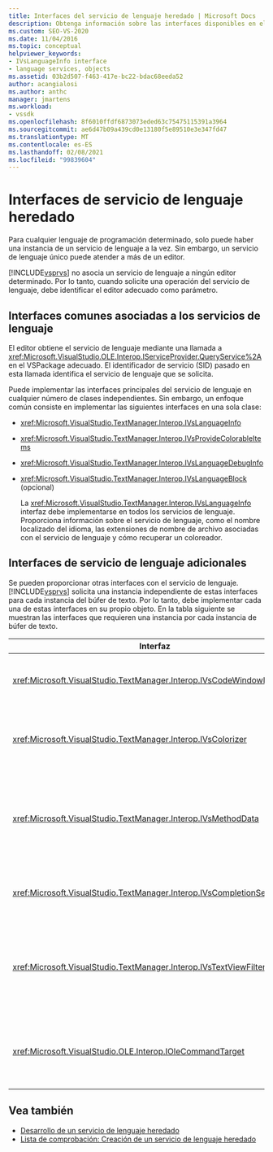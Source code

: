 ```yaml
---
title: Interfaces del servicio de lenguaje heredado | Microsoft Docs
description: Obtenga información sobre las interfaces disponibles en el SDK de Visual Studio que proporcionan características del servicio de lenguaje heredado.
ms.custom: SEO-VS-2020
ms.date: 11/04/2016
ms.topic: conceptual
helpviewer_keywords:
- IVsLanguageInfo interface
- language services, objects
ms.assetid: 03b2d507-f463-417e-bc22-bdac68eeda52
author: acangialosi
ms.author: anthc
manager: jmartens
ms.workload:
- vssdk
ms.openlocfilehash: 8f6010ffdf6873073eded63c75475115391a3964
ms.sourcegitcommit: ae6d47b09a439cd0e13180f5e89510e3e347fd47
ms.translationtype: MT
ms.contentlocale: es-ES
ms.lasthandoff: 02/08/2021
ms.locfileid: "99839604"
---
```

# <a name="legacy-language-service-interfaces"></a>Interfaces de servicio de lenguaje heredado
Para cualquier lenguaje de programación determinado, solo puede haber una instancia de un servicio de lenguaje a la vez. Sin embargo, un servicio de lenguaje único puede atender a más de un editor.

 [!INCLUDE[vsprvs](../../code-quality/includes/vsprvs_md.md)] no asocia un servicio de lenguaje a ningún editor determinado. Por lo tanto, cuando solicite una operación del servicio de lenguaje, debe identificar el editor adecuado como parámetro.

## <a name="common-interfaces-associated-with-language-services"></a>Interfaces comunes asociadas a los servicios de lenguaje
 El editor obtiene el servicio de lenguaje mediante una llamada a <xref:Microsoft.VisualStudio.OLE.Interop.IServiceProvider.QueryService%2A> en el VSPackage adecuado. El identificador de servicio (SID) pasado en esta llamada identifica el servicio de lenguaje que se solicita.

 Puede implementar las interfaces principales del servicio de lenguaje en cualquier número de clases independientes. Sin embargo, un enfoque común consiste en implementar las siguientes interfaces en una sola clase:

- <xref:Microsoft.VisualStudio.TextManager.Interop.IVsLanguageInfo>

- <xref:Microsoft.VisualStudio.TextManager.Interop.IVsProvideColorableItems>

- <xref:Microsoft.VisualStudio.TextManager.Interop.IVsLanguageDebugInfo>

- <xref:Microsoft.VisualStudio.TextManager.Interop.IVsLanguageBlock> (opcional)

  La <xref:Microsoft.VisualStudio.TextManager.Interop.IVsLanguageInfo> interfaz debe implementarse en todos los servicios de lenguaje. Proporciona información sobre el servicio de lenguaje, como el nombre localizado del idioma, las extensiones de nombre de archivo asociadas con el servicio de lenguaje y cómo recuperar un coloreador.

## <a name="additional-language-service-interfaces"></a>Interfaces de servicio de lenguaje adicionales
 Se pueden proporcionar otras interfaces con el servicio de lenguaje. [!INCLUDE[vsprvs](../../code-quality/includes/vsprvs_md.md)] solicita una instancia independiente de estas interfaces para cada instancia del búfer de texto. Por lo tanto, debe implementar cada una de estas interfaces en su propio objeto. En la tabla siguiente se muestran las interfaces que requieren una instancia por cada instancia de búfer de texto.

|Interfaz|Descripción|
|---------------|-----------------|
|<xref:Microsoft.VisualStudio.TextManager.Interop.IVsCodeWindowManager>|Administra los elementos gráficos de la ventana de código, como la barra desplegable. Puede obtener esta interfaz mediante el <xref:Microsoft.VisualStudio.TextManager.Interop.IVsLanguageInfo.GetCodeWindowManager%2A> método. Hay una <xref:Microsoft.VisualStudio.TextManager.Interop.IVsCodeWindowManager> por cada ventana de código.|
|<xref:Microsoft.VisualStudio.TextManager.Interop.IVsColorizer>|Colorea las palabras clave y los delimitadores del lenguaje. Puede obtener esta interfaz mediante el <xref:Microsoft.VisualStudio.TextManager.Interop.IVsLanguageInfo.GetColorizer%2A> método. <xref:Microsoft.VisualStudio.TextManager.Interop.IVsColorizer> se llama en el momento de la pintura. Evite el trabajo que consume muchos recursos en el <xref:Microsoft.VisualStudio.TextManager.Interop.IVsColorizer> rendimiento o podría verse afectado.|
|<xref:Microsoft.VisualStudio.TextManager.Interop.IVsMethodData>|Proporciona información sobre herramientas de parámetros de IntelliSense. Cuando el servicio de lenguaje reconoce un carácter que indica que se deben mostrar los datos del método, como un paréntesis de apertura, llama al <xref:Microsoft.VisualStudio.TextManager.Interop.IVsMethodTipWindow.SetMethodData%2A> método para notificar a la vista de texto que el servicio de lenguaje está listo para mostrar la información sobre herramientas información sobre parámetros. La vista de texto vuelve a llamar al servicio de lenguaje mediante los métodos de la <xref:Microsoft.VisualStudio.TextManager.Interop.IVsMethodData> interfaz para obtener la información necesaria para mostrar la información sobre herramientas.|
|<xref:Microsoft.VisualStudio.TextManager.Interop.IVsCompletionSet>|Proporciona la finalización de instrucciones de IntelliSense. Cuando el servicio de lenguaje está listo para mostrar una lista de finalización, llama al <xref:Microsoft.VisualStudio.TextManager.Interop.IVsTextView.UpdateCompletionStatus%2A> método en la vista de texto. La vista de texto vuelve a llamar al servicio de lenguaje mediante el uso de métodos en el <xref:Microsoft.VisualStudio.TextManager.Interop.IVsCompletionSet> objeto.|
|<xref:Microsoft.VisualStudio.TextManager.Interop.IVsTextViewFilter>|Permite modificar la vista de texto mediante el controlador de comandos. La clase en la que se implementa la <xref:Microsoft.VisualStudio.TextManager.Interop.IVsTextViewFilter> interfaz también debe implementar la <xref:Microsoft.VisualStudio.OLE.Interop.IOleCommandTarget> interfaz. La vista de texto recupera el <xref:Microsoft.VisualStudio.TextManager.Interop.IVsTextViewFilter> objeto consultando el <xref:Microsoft.VisualStudio.OLE.Interop.IOleCommandTarget> objeto que se pasa al <xref:Microsoft.VisualStudio.TextManager.Interop.IVsTextView.AddCommandFilter%2A> método. Debe haber un <xref:Microsoft.VisualStudio.TextManager.Interop.IVsTextViewFilter> objeto para cada vista.|
|<xref:Microsoft.VisualStudio.OLE.Interop.IOleCommandTarget>|Intercepta los comandos que el usuario escribe en la ventana de código. Supervisar la salida de la <xref:Microsoft.VisualStudio.OLE.Interop.IOleCommandTarget> implementación para proporcionar información de finalización personalizada y ver la modificación<br /><br /> Para pasar el <xref:Microsoft.VisualStudio.OLE.Interop.IOleCommandTarget> objeto a la vista de texto, llame a <xref:Microsoft.VisualStudio.TextManager.Interop.IVsTextView.AddCommandFilter%2A> .|

## <a name="see-also"></a>Vea también
- [Desarrollo de un servicio de lenguaje heredado](../../extensibility/internals/developing-a-legacy-language-service.md)
- [Lista de comprobación: Creación de un servicio de lenguaje heredado](../../extensibility/internals/checklist-creating-a-legacy-language-service.md)
